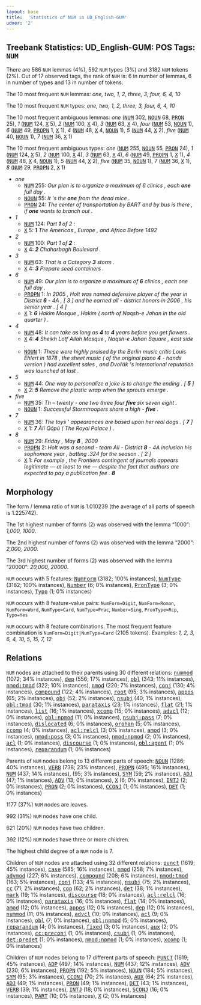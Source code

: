 ```yaml
---
layout: base
title:  'Statistics of NUM in UD_English-GUM'
udver: '2'
---
```


## Treebank Statistics: UD_English-GUM: POS Tags: `NUM`

There are 586 `NUM` lemmas (4%), 592 `NUM` types (3%) and 3182 `NUM` tokens (2%).
Out of 17 observed tags, the rank of `NUM` is: 6 in number of lemmas, 6 in number of types and 13 in number of tokens.

The 10 most frequent `NUM` lemmas: <em>one, two, 1, 2, three, 3, four, 6, 4, 10</em>

The 10 most frequent `NUM` types:  <em>one, two, 1, 2, three, 3, four, 6, 4, 10</em>

The 10 most frequent ambiguous lemmas: <em>one</em> (<tt><a href="en_gum-pos-NUM.html">NUM</a></tt> 302, <tt><a href="en_gum-pos-NOUN.html">NOUN</a></tt> 68, <tt><a href="en_gum-pos-PRON.html">PRON</a></tt> 25), <em>1</em> (<tt><a href="en_gum-pos-NUM.html">NUM</a></tt> 124, <tt><a href="en_gum-pos-X.html">X</a></tt> 5), <em>2</em> (<tt><a href="en_gum-pos-NUM.html">NUM</a></tt> 100, <tt><a href="en_gum-pos-X.html">X</a></tt> 4), <em>3</em> (<tt><a href="en_gum-pos-NUM.html">NUM</a></tt> 63, <tt><a href="en_gum-pos-X.html">X</a></tt> 4), <em>four</em> (<tt><a href="en_gum-pos-NUM.html">NUM</a></tt> 53, <tt><a href="en_gum-pos-NOUN.html">NOUN</a></tt> 1), <em>6</em> (<tt><a href="en_gum-pos-NUM.html">NUM</a></tt> 49, <tt><a href="en_gum-pos-PROPN.html">PROPN</a></tt> 1, <tt><a href="en_gum-pos-X.html">X</a></tt> 1), <em>4</em> (<tt><a href="en_gum-pos-NUM.html">NUM</a></tt> 48, <tt><a href="en_gum-pos-X.html">X</a></tt> 4, <tt><a href="en_gum-pos-NOUN.html">NOUN</a></tt> 1), <em>5</em> (<tt><a href="en_gum-pos-NUM.html">NUM</a></tt> 44, <tt><a href="en_gum-pos-X.html">X</a></tt> 2), <em>five</em> (<tt><a href="en_gum-pos-NUM.html">NUM</a></tt> 40, <tt><a href="en_gum-pos-NOUN.html">NOUN</a></tt> 1), <em>7</em> (<tt><a href="en_gum-pos-NUM.html">NUM</a></tt> 36, <tt><a href="en_gum-pos-X.html">X</a></tt> 1)

The 10 most frequent ambiguous types:  <em>one</em> (<tt><a href="en_gum-pos-NUM.html">NUM</a></tt> 255, <tt><a href="en_gum-pos-NOUN.html">NOUN</a></tt> 55, <tt><a href="en_gum-pos-PRON.html">PRON</a></tt> 24), <em>1</em> (<tt><a href="en_gum-pos-NUM.html">NUM</a></tt> 124, <tt><a href="en_gum-pos-X.html">X</a></tt> 5), <em>2</em> (<tt><a href="en_gum-pos-NUM.html">NUM</a></tt> 100, <tt><a href="en_gum-pos-X.html">X</a></tt> 4), <em>3</em> (<tt><a href="en_gum-pos-NUM.html">NUM</a></tt> 63, <tt><a href="en_gum-pos-X.html">X</a></tt> 4), <em>6</em> (<tt><a href="en_gum-pos-NUM.html">NUM</a></tt> 49, <tt><a href="en_gum-pos-PROPN.html">PROPN</a></tt> 1, <tt><a href="en_gum-pos-X.html">X</a></tt> 1), <em>4</em> (<tt><a href="en_gum-pos-NUM.html">NUM</a></tt> 48, <tt><a href="en_gum-pos-X.html">X</a></tt> 4, <tt><a href="en_gum-pos-NOUN.html">NOUN</a></tt> 1), <em>5</em> (<tt><a href="en_gum-pos-NUM.html">NUM</a></tt> 44, <tt><a href="en_gum-pos-X.html">X</a></tt> 2), <em>five</em> (<tt><a href="en_gum-pos-NUM.html">NUM</a></tt> 35, <tt><a href="en_gum-pos-NOUN.html">NOUN</a></tt> 1), <em>7</em> (<tt><a href="en_gum-pos-NUM.html">NUM</a></tt> 36, <tt><a href="en_gum-pos-X.html">X</a></tt> 1), <em>8</em> (<tt><a href="en_gum-pos-NUM.html">NUM</a></tt> 29, <tt><a href="en_gum-pos-PROPN.html">PROPN</a></tt> 2, <tt><a href="en_gum-pos-X.html">X</a></tt> 1)


* <em>one</em>
  * <tt><a href="en_gum-pos-NUM.html">NUM</a></tt> 255: <em>Our plan is to organize a maximum of 6 clinics , each <b>one</b> full day .</em>
  * <tt><a href="en_gum-pos-NOUN.html">NOUN</a></tt> 55: <em>It 's the <b>one</b> from the dead mice .</em>
  * <tt><a href="en_gum-pos-PRON.html">PRON</a></tt> 24: <em>The center of transportation by BART and by bus is there , if <b>one</b> wants to branch out .</em>
* <em>1</em>
  * <tt><a href="en_gum-pos-NUM.html">NUM</a></tt> 124: <em>Part <b>1</b> of 2 :</em>
  * <tt><a href="en_gum-pos-X.html">X</a></tt> 5: <em><b>1</b> The Americas , Europe , and Africa Before 1492</em>
* <em>2</em>
  * <tt><a href="en_gum-pos-NUM.html">NUM</a></tt> 100: <em>Part 1 of <b>2</b> :</em>
  * <tt><a href="en_gum-pos-X.html">X</a></tt> 4: <em><b>2</b> Chaharbagh Boulevard .</em>
* <em>3</em>
  * <tt><a href="en_gum-pos-NUM.html">NUM</a></tt> 63: <em>That is a Category <b>3</b> storm .</em>
  * <tt><a href="en_gum-pos-X.html">X</a></tt> 4: <em><b>3</b> Prepare seed containers .</em>
* <em>6</em>
  * <tt><a href="en_gum-pos-NUM.html">NUM</a></tt> 49: <em>Our plan is to organize a maximum of <b>6</b> clinics , each one full day .</em>
  * <tt><a href="en_gum-pos-PROPN.html">PROPN</a></tt> 1: <em>In 2005 , Holt was named defensive player of the year in District <b>6</b> - 4A , [ 3 ] and he earned all - district honors in 2006 , his senior year . [ 4 ]</em>
  * <tt><a href="en_gum-pos-X.html">X</a></tt> 1: <em><b>6</b> Hakim Mosque , Hakim ( north of Naqsh-e Jahan in the old quarter ) .</em>
* <em>4</em>
  * <tt><a href="en_gum-pos-NUM.html">NUM</a></tt> 48: <em>It can take as long as <b>4</b> to <b>4</b> years before you get flowers .</em>
  * <tt><a href="en_gum-pos-X.html">X</a></tt> 4: <em><b>4</b> Sheikh Lotf Allah Mosque , Naqsh-e Jahan Square , east side .</em>
  * <tt><a href="en_gum-pos-NOUN.html">NOUN</a></tt> 1: <em>These were highly praised by the Berlin music critic Louis Ehlert in 1878 , the sheet music ( of the original piano <b>4</b> - hands version ) had excellent sales , and Dvořák 's international reputation was launched at last .</em>
* <em>5</em>
  * <tt><a href="en_gum-pos-NUM.html">NUM</a></tt> 44: <em>One way to personalize a joke is to change the ending . [ <b>5</b> ]</em>
  * <tt><a href="en_gum-pos-X.html">X</a></tt> 2: <em><b>5</b> Remove the plastic wrap when the sprouts emerge .</em>
* <em>five</em>
  * <tt><a href="en_gum-pos-NUM.html">NUM</a></tt> 35: <em>Th – twenty - one two three four <b>five</b> six seven eight .</em>
  * <tt><a href="en_gum-pos-NOUN.html">NOUN</a></tt> 1: <em>Successful Stormtroopers share a high - <b>five</b> .</em>
* <em>7</em>
  * <tt><a href="en_gum-pos-NUM.html">NUM</a></tt> 36: <em>The toys ' appearances are based upon her real dogs . [ <b>7</b> ]</em>
  * <tt><a href="en_gum-pos-X.html">X</a></tt> 1: <em><b>7</b> Ālī Qāpū ( The Royal Palace ) .</em>
* <em>8</em>
  * <tt><a href="en_gum-pos-NUM.html">NUM</a></tt> 29: <em>Friday , May <b>8</b> , 2009</em>
  * <tt><a href="en_gum-pos-PROPN.html">PROPN</a></tt> 2: <em>Holt was a second - team All - District <b>8</b> - 4A inclusion his sophomore year , batting .324 for the season . [ 2 ]</em>
  * <tt><a href="en_gum-pos-X.html">X</a></tt> 1: <em>For example , the Frontiers contingent of journals appears legitimate — at least to me — despite the fact that authors are expected to pay a publication fee . <b>8</b></em>

## Morphology

The form / lemma ratio of `NUM` is 1.010239 (the average of all parts of speech is 1.225742).

The 1st highest number of forms (2) was observed with the lemma “1000”: <em>1,000, 1000</em>.

The 2nd highest number of forms (2) was observed with the lemma “2000”: <em>2,000, 2000</em>.

The 3rd highest number of forms (2) was observed with the lemma “20000”: <em>20,000, 20000</em>.

`NUM` occurs with 5 features: <tt><a href="en_gum-feat-NumForm.html">NumForm</a></tt> (3182; 100% instances), <tt><a href="en_gum-feat-NumType.html">NumType</a></tt> (3182; 100% instances), <tt><a href="en_gum-feat-Number.html">Number</a></tt> (6; 0% instances), <tt><a href="en_gum-feat-PronType.html">PronType</a></tt> (3; 0% instances), <tt><a href="en_gum-feat-Typo.html">Typo</a></tt> (1; 0% instances)

`NUM` occurs with 8 feature-value pairs: `NumForm=Digit`, `NumForm=Roman`, `NumForm=Word`, `NumType=Card`, `NumType=Frac`, `Number=Sing`, `PronType=Rcp`, `Typo=Yes`

`NUM` occurs with 8 feature combinations.
The most frequent feature combination is `NumForm=Digit|NumType=Card` (2105 tokens).
Examples: <em>1, 2, 3, 6, 4, 10, 5, 15, 7, 12</em>


## Relations

`NUM` nodes are attached to their parents using 30 different relations: <tt><a href="en_gum-dep-nummod.html">nummod</a></tt> (1072; 34% instances), <tt><a href="en_gum-dep-dep.html">dep</a></tt> (556; 17% instances), <tt><a href="en_gum-dep-obl.html">obl</a></tt> (343; 11% instances), <tt><a href="en_gum-dep-nmod-tmod.html">nmod:tmod</a></tt> (322; 10% instances), <tt><a href="en_gum-dep-nmod.html">nmod</a></tt> (220; 7% instances), <tt><a href="en_gum-dep-conj.html">conj</a></tt> (130; 4% instances), <tt><a href="en_gum-dep-compound.html">compound</a></tt> (122; 4% instances), <tt><a href="en_gum-dep-root.html">root</a></tt> (95; 3% instances), <tt><a href="en_gum-dep-appos.html">appos</a></tt> (65; 2% instances), <tt><a href="en_gum-dep-obj.html">obj</a></tt> (52; 2% instances), <tt><a href="en_gum-dep-nsubj.html">nsubj</a></tt> (40; 1% instances), <tt><a href="en_gum-dep-obl-tmod.html">obl:tmod</a></tt> (30; 1% instances), <tt><a href="en_gum-dep-parataxis.html">parataxis</a></tt> (23; 1% instances), <tt><a href="en_gum-dep-flat.html">flat</a></tt> (21; 1% instances), <tt><a href="en_gum-dep-list.html">list</a></tt> (16; 1% instances), <tt><a href="en_gum-dep-xcomp.html">xcomp</a></tt> (15; 0% instances), <tt><a href="en_gum-dep-advcl.html">advcl</a></tt> (12; 0% instances), <tt><a href="en_gum-dep-obl-npmod.html">obl:npmod</a></tt> (11; 0% instances), <tt><a href="en_gum-dep-nsubj-pass.html">nsubj:pass</a></tt> (7; 0% instances), <tt><a href="en_gum-dep-dislocated.html">dislocated</a></tt> (6; 0% instances), <tt><a href="en_gum-dep-orphan.html">orphan</a></tt> (5; 0% instances), <tt><a href="en_gum-dep-ccomp.html">ccomp</a></tt> (4; 0% instances), <tt><a href="en_gum-dep-acl-relcl.html">acl:relcl</a></tt> (3; 0% instances), <tt><a href="en_gum-dep-amod.html">amod</a></tt> (3; 0% instances), <tt><a href="en_gum-dep-nmod-poss.html">nmod:poss</a></tt> (3; 0% instances), <tt><a href="en_gum-dep-nmod-npmod.html">nmod:npmod</a></tt> (2; 0% instances), <tt><a href="en_gum-dep-acl.html">acl</a></tt> (1; 0% instances), <tt><a href="en_gum-dep-discourse.html">discourse</a></tt> (1; 0% instances), <tt><a href="en_gum-dep-obl-agent.html">obl:agent</a></tt> (1; 0% instances), <tt><a href="en_gum-dep-reparandum.html">reparandum</a></tt> (1; 0% instances)

Parents of `NUM` nodes belong to 13 different parts of speech: <tt><a href="en_gum-pos-NOUN.html">NOUN</a></tt> (1286; 40% instances), <tt><a href="en_gum-pos-VERB.html">VERB</a></tt> (738; 23% instances), <tt><a href="en_gum-pos-PROPN.html">PROPN</a></tt> (495; 16% instances), <tt><a href="en_gum-pos-NUM.html">NUM</a></tt> (437; 14% instances),  (95; 3% instances), <tt><a href="en_gum-pos-SYM.html">SYM</a></tt> (59; 2% instances), <tt><a href="en_gum-pos-ADJ.html">ADJ</a></tt> (47; 1% instances), <tt><a href="en_gum-pos-ADV.html">ADV</a></tt> (13; 0% instances), <tt><a href="en_gum-pos-X.html">X</a></tt> (6; 0% instances), <tt><a href="en_gum-pos-INTJ.html">INTJ</a></tt> (2; 0% instances), <tt><a href="en_gum-pos-PRON.html">PRON</a></tt> (2; 0% instances), <tt><a href="en_gum-pos-CCONJ.html">CCONJ</a></tt> (1; 0% instances), <tt><a href="en_gum-pos-DET.html">DET</a></tt> (1; 0% instances)

1177 (37%) `NUM` nodes are leaves.

992 (31%) `NUM` nodes have one child.

621 (20%) `NUM` nodes have two children.

392 (12%) `NUM` nodes have three or more children.

The highest child degree of a `NUM` node is 7.

Children of `NUM` nodes are attached using 32 different relations: <tt><a href="en_gum-dep-punct.html">punct</a></tt> (1619; 45% instances), <tt><a href="en_gum-dep-case.html">case</a></tt> (585; 16% instances), <tt><a href="en_gum-dep-nmod.html">nmod</a></tt> (258; 7% instances), <tt><a href="en_gum-dep-advmod.html">advmod</a></tt> (227; 6% instances), <tt><a href="en_gum-dep-compound.html">compound</a></tt> (208; 6% instances), <tt><a href="en_gum-dep-nmod-tmod.html">nmod:tmod</a></tt> (163; 5% instances), <tt><a href="en_gum-dep-conj.html">conj</a></tt> (133; 4% instances), <tt><a href="en_gum-dep-nsubj.html">nsubj</a></tt> (75; 2% instances), <tt><a href="en_gum-dep-cc.html">cc</a></tt> (71; 2% instances), <tt><a href="en_gum-dep-cop.html">cop</a></tt> (62; 2% instances), <tt><a href="en_gum-dep-det.html">det</a></tt> (38; 1% instances), <tt><a href="en_gum-dep-mark.html">mark</a></tt> (19; 1% instances), <tt><a href="en_gum-dep-discourse.html">discourse</a></tt> (18; 0% instances), <tt><a href="en_gum-dep-acl-relcl.html">acl:relcl</a></tt> (16; 0% instances), <tt><a href="en_gum-dep-parataxis.html">parataxis</a></tt> (16; 0% instances), <tt><a href="en_gum-dep-flat.html">flat</a></tt> (14; 0% instances), <tt><a href="en_gum-dep-amod.html">amod</a></tt> (12; 0% instances), <tt><a href="en_gum-dep-appos.html">appos</a></tt> (12; 0% instances), <tt><a href="en_gum-dep-dep.html">dep</a></tt> (12; 0% instances), <tt><a href="en_gum-dep-nummod.html">nummod</a></tt> (11; 0% instances), <tt><a href="en_gum-dep-advcl.html">advcl</a></tt> (10; 0% instances), <tt><a href="en_gum-dep-acl.html">acl</a></tt> (9; 0% instances), <tt><a href="en_gum-dep-obl.html">obl</a></tt> (7; 0% instances), <tt><a href="en_gum-dep-obl-npmod.html">obl:npmod</a></tt> (5; 0% instances), <tt><a href="en_gum-dep-reparandum.html">reparandum</a></tt> (4; 0% instances), <tt><a href="en_gum-dep-fixed.html">fixed</a></tt> (3; 0% instances), <tt><a href="en_gum-dep-aux.html">aux</a></tt> (2; 0% instances), <tt><a href="en_gum-dep-cc-preconj.html">cc:preconj</a></tt> (1; 0% instances), <tt><a href="en_gum-dep-csubj.html">csubj</a></tt> (1; 0% instances), <tt><a href="en_gum-dep-det-predet.html">det:predet</a></tt> (1; 0% instances), <tt><a href="en_gum-dep-nmod-npmod.html">nmod:npmod</a></tt> (1; 0% instances), <tt><a href="en_gum-dep-xcomp.html">xcomp</a></tt> (1; 0% instances)

Children of `NUM` nodes belong to 17 different parts of speech: <tt><a href="en_gum-pos-PUNCT.html">PUNCT</a></tt> (1619; 45% instances), <tt><a href="en_gum-pos-ADP.html">ADP</a></tt> (497; 14% instances), <tt><a href="en_gum-pos-NUM.html">NUM</a></tt> (437; 12% instances), <tt><a href="en_gum-pos-ADV.html">ADV</a></tt> (230; 6% instances), <tt><a href="en_gum-pos-PROPN.html">PROPN</a></tt> (192; 5% instances), <tt><a href="en_gum-pos-NOUN.html">NOUN</a></tt> (184; 5% instances), <tt><a href="en_gum-pos-SYM.html">SYM</a></tt> (95; 3% instances), <tt><a href="en_gum-pos-CCONJ.html">CCONJ</a></tt> (70; 2% instances), <tt><a href="en_gum-pos-AUX.html">AUX</a></tt> (64; 2% instances), <tt><a href="en_gum-pos-ADJ.html">ADJ</a></tt> (49; 1% instances), <tt><a href="en_gum-pos-PRON.html">PRON</a></tt> (49; 1% instances), <tt><a href="en_gum-pos-DET.html">DET</a></tt> (43; 1% instances), <tt><a href="en_gum-pos-VERB.html">VERB</a></tt> (39; 1% instances), <tt><a href="en_gum-pos-INTJ.html">INTJ</a></tt> (18; 0% instances), <tt><a href="en_gum-pos-SCONJ.html">SCONJ</a></tt> (16; 0% instances), <tt><a href="en_gum-pos-PART.html">PART</a></tt> (10; 0% instances), <tt><a href="en_gum-pos-X.html">X</a></tt> (2; 0% instances)


